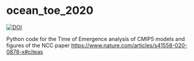 # ocean_toe_2020

[![DOI](https://zenodo.org/badge/DOI/10.5281/zenodo.3944613.svg)](https://doi.org/10.5281/zenodo.3944613)

Python code for the Time of Emergence analysis of CMIP5 models and figures of the NCC paper 
https://www.nature.com/articles/s41558-020-0878-x#citeas

